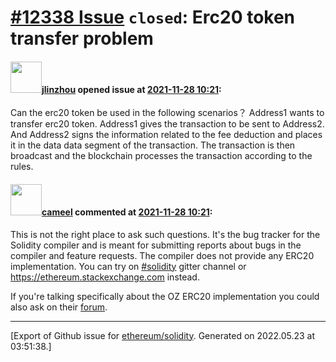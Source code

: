 # [\#12338 Issue](https://github.com/ethereum/solidity/issues/12338) `closed`: Erc20 token transfer problem

#### <img src="https://avatars.githubusercontent.com/u/48119497?v=4" width="50">[jlinzhou](https://github.com/jlinzhou) opened issue at [2021-11-28 10:21](https://github.com/ethereum/solidity/issues/12338):

Can the erc20 token be  used in the following scenarios？
Address1 wants to  transfer erc20 token. Address1 gives the transaction to be sent to Address2. And Address2 signs the information related to the fee deduction and places it in the data data segment of the transaction. The transaction is then broadcast and the blockchain processes the transaction according to the rules.

#### <img src="https://avatars.githubusercontent.com/u/137030?v=4" width="50">[cameel](https://github.com/cameel) commented at [2021-11-28 10:21](https://github.com/ethereum/solidity/issues/12338#issuecomment-981114634):

This is not the right place to ask such questions. It's the bug tracker for the Solidity compiler and is meant for submitting reports about bugs in the compiler and feature requests. The compiler does not provide any ERC20 implementation. You can try on [#solidity](https://gitter.im/ethereum/solidity) gitter channel or https://ethereum.stackexchange.com instead.

If you're talking specifically about the OZ ERC20 implementation you could also ask on their [forum](https://forum.openzeppelin.com).


-------------------------------------------------------------------------------



[Export of Github issue for [ethereum/solidity](https://github.com/ethereum/solidity). Generated on 2022.05.23 at 03:51:38.]
